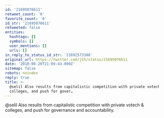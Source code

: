```yaml
---
id: '21695076611'
retweet_count: '0'
favorite_count: '0'
id_str: '21695076611'
retweeted: false
entities:
  hashtags: []
  symbols: []
  user_mentions: []
  urls: []
in_reply_to_status_id_str: '21692573380'
original_url: https://twitter.com/jth/status/21695076611
date: '2010-08-20T21:09:43.000Z'
sitemap: false
robots: noindex
reply: true
title: >-
  @selil Also results from capitalistic competition with private votech &
  colleges, and push for gover…
---
```


@selil Also results from capitalistic competition with private votech & colleges, and push for governance and accountability.